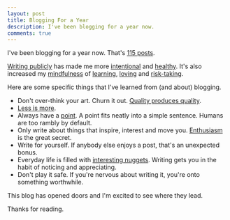 ```yaml
---
layout: post
title: Blogging For a Year
description: I've been blogging for a year now.
comments: true
---
```

I've been blogging for a year now.  That's [115 posts](/posts).

[Writing publicly](/meta-blog/) has made me more [intentional](/intent) and [healthy](/sleep-nutrition-exercise).  It's also increased my [mindfulness](/thoughts-on-meditation/) of [learning](/meta-learning), [loving](/love) and [risk-taking](/risking-embarrassment).

Here are some specific things that I've learned from (and about) blogging.

 - Don't over-think your art.  Churn it out.  [Quality produces quality](/blogging-daily).
 - [Less is more](/simplicity).
 - Always have a [point](/carving-the-block).  A point fits neatly into a simple sentence. Humans are too rambly by default.
 - Only write about things that inspire, interest and move you. [Enthusiasm](/enthusiasm) is the great secret.
 - Write for yourself. If anybody else enjoys a post, that's an unexpected bonus.
 - Everyday life is filled with [interesting nuggets](/tension).  Writing gets you in the habit of noticing and appreciating.
 - Don't play it safe.  If you're nervous about writing it, you're onto something worthwhile.

This blog has opened doors and I'm excited to see where they lead.

Thanks for reading.
